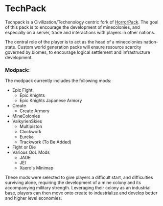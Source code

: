 # TechPack

Techpack is a Civilization/Techonology centric fork of [HorrorPack](./HorrorPack). The goal of this pack is to encourage the development of minecolonies, and especially on a server, trade and interactions with players in other nations.

The central role of the player is to act as the head of a minecolonies nation-state. Custom world generation packs will ensure resource scarcity governed by biomes, to encourage logical settlement and infrastructure development.

### Modpack:

The modpack currently includes the following mods:

- Epic Fight
  - Epic Knights
  - Epic Knights Japanese Armory
- Create
  - Create Armory
- MineColonies
- ValkyrienSkies
  - Multipiston
  - Clockwork
  - Eureka
  - Trackwork (To Be Added)
- Fight or Die
- Various QoL Mods
  - JADE
  - JEI
  - Xaero's Minimap

These mods were selected to give players a difficult start, and difficulties surviving alone, requiring the development of a mine colony and its accompanying military strength. Leveraging their colony as an industrial base, players can then move onto create to industrialize and develop better and higher level economies.
